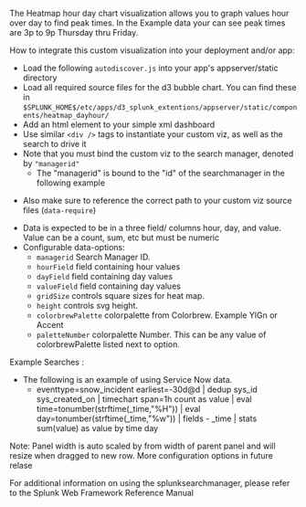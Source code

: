 The Heatmap hour day chart visualization allows you to graph values hour over day to find peak times. In the Example data your can see peak times are 3p to 9p Thursday thru Friday.

How to integrate this custom visualization into your deployment and/or
app:

+ Load the following `autodiscover.js` into your app's appserver/static
  directory
+ Load all required source files for the d3 bubble chart. You can find these in
  `$SPLUNK_HOME$/etc/apps/d3_splunk_extentions/appserver/static/components/heatmap_dayhour/`
+ Add an html element to your simple xml dashboard
+ Use similar `<div />` tags to instantiate your custom viz, as well as the
  search to drive it
+ Note that you must bind the custom viz to the search manager, denoted by
  `"managerid"`
    -   The "managerid" is bound to the "id" of the searchmanager in the
        following example
- Also make sure to reference the correct path to your custom viz source
    files (`data-require`)
+ Data is expected to be in a three field/ columns hour, day, and value. Value can be a count, sum, etc but must be numeric
+ Configurable data-options:
    - `managerid` Search Manager ID.
    - `hourField` field containing hour values
    - `dayField` field containing day values
    - `valueField` field containing day values
    - `gridSize` controls square sizes for heat map.
    - `height` controls  svg height.
    - `colorbrewPalette` colorpalette from Colorbrew.  Example YlGn or Accent
    - `paletteNumber` colorpalette Number. This can be any value of colorbrewPalette listed next to option.

Example Searches :

+ The following is an example of using Service Now data.
    - eventtype=snow_incident earliest=-30d@d
            | dedup sys_id sys_created_on
            | timechart span=1h count as value
            | eval time=tonumber(strftime(_time,"%H"))
            | eval day=tonumber(strftime(_time,"%w"))
            | fields - _time | stats sum(value) as value by time day


    
Note: Panel width is auto scaled by from width of parent panel and will resize when dragged to new row.  More configuration options in future relase

For additional information on using the splunksearchmanager, please
refer to the Splunk Web Framework Reference Manual